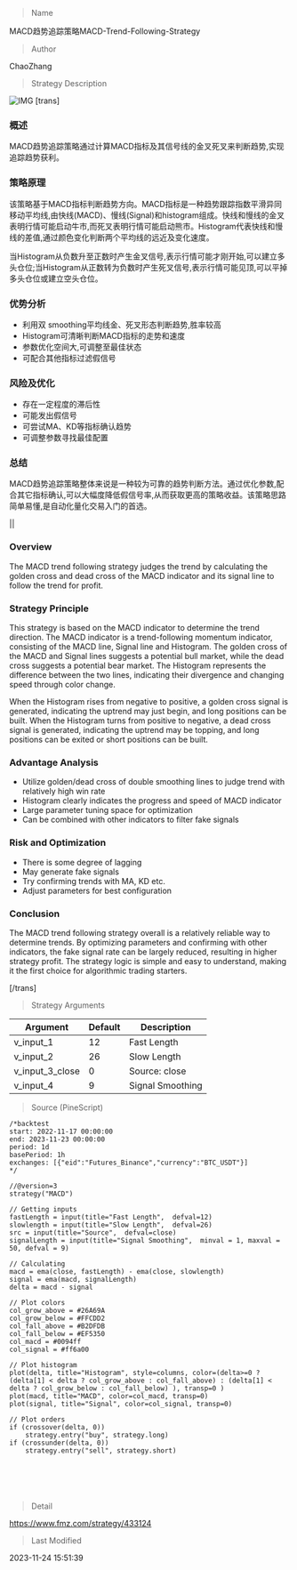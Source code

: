
> Name

MACD趋势追踪策略MACD-Trend-Following-Strategy

> Author

ChaoZhang

> Strategy Description

![IMG](https://www.fmz.com/upload/asset/10f4a7de16353ec4c9d.png)
[trans]
### 概述

MACD趋势追踪策略通过计算MACD指标及其信号线的金叉死叉来判断趋势,实现追踪趋势获利。

### 策略原理

该策略基于MACD指标判断趋势方向。MACD指标是一种趋势跟踪指数平滑异同移动平均线,由快线(MACD)、慢线(Signal)和histogram组成。快线和慢线的金叉表明行情可能启动牛市,而死叉表明行情可能启动熊市。Histogram代表快线和慢线的差值,通过颜色变化判断两个平均线的远近及变化速度。

当Histogram从负数升至正数时产生金叉信号,表示行情可能才刚开始,可以建立多头仓位;当Histogram从正数转为负数时产生死叉信号,表示行情可能见顶,可以平掉多头仓位或建立空头仓位。

### 优势分析

- 利用双 smoothing平均线金、死叉形态判断趋势,胜率较高
- Histogram可清晰判断MACD指标的走势和速度  
- 参数优化空间大,可调整至最佳状态
- 可配合其他指标过滤假信号

### 风险及优化

- 存在一定程度的滞后性
- 可能发出假信号
- 可尝试MA、KD等指标确认趋势
- 可调整参数寻找最佳配置

### 总结

MACD趋势追踪策略整体来说是一种较为可靠的趋势判断方法。通过优化参数,配合其它指标确认,可以大幅度降低假信号率,从而获取更高的策略收益。该策略思路简单易懂,是自动化量化交易入门的首选。

||


### Overview

The MACD trend following strategy judges the trend by calculating the golden cross and dead cross of the MACD indicator and its signal line to follow the trend for profit.

### Strategy Principle  

This strategy is based on the MACD indicator to determine the trend direction. The MACD indicator is a trend-following momentum indicator, consisting of the MACD line, Signal line and Histogram. The golden cross of the MACD and Signal lines suggests a potential bull market, while the dead cross suggests a potential bear market. The Histogram represents the difference between the two lines, indicating their divergence and changing speed through color change.

When the Histogram rises from negative to positive, a golden cross signal is generated, indicating the uptrend may just begin, and long positions can be built. When the Histogram turns from positive to negative, a dead cross signal is generated, indicating the uptrend may be topping, and long positions can be exited or short positions can be built.

### Advantage Analysis

- Utilize golden/dead cross of double smoothing lines to judge trend with relatively high win rate
- Histogram clearly indicates the progress and speed of MACD indicator
- Large parameter tuning space for optimization
- Can be combined with other indicators to filter fake signals

### Risk and Optimization

- There is some degree of lagging  
- May generate fake signals
- Try confirming trends with MA, KD etc.
- Adjust parameters for best configuration

### Conclusion

The MACD trend following strategy overall is a relatively reliable way to determine trends. By optimizing parameters and confirming with other indicators, the fake signal rate can be largely reduced, resulting in higher strategy profit. The strategy logic is simple and easy to understand, making it the first choice for algorithmic trading starters.

[/trans]

> Strategy Arguments



|Argument|Default|Description|
|----|----|----|
|v_input_1|12|Fast Length|
|v_input_2|26|Slow Length|
|v_input_3_close|0|Source: close|high|low|open|hl2|hlc3|hlcc4|ohlc4|
|v_input_4|9|Signal Smoothing|


> Source (PineScript)

``` pinescript
/*backtest
start: 2022-11-17 00:00:00
end: 2023-11-23 00:00:00
period: 1d
basePeriod: 1h
exchanges: [{"eid":"Futures_Binance","currency":"BTC_USDT"}]
*/

//@version=3
strategy("MACD")

// Getting inputs
fastLength = input(title="Fast Length",  defval=12)
slowlength = input(title="Slow Length",  defval=26)
src = input(title="Source",  defval=close)
signalLength = input(title="Signal Smoothing",  minval = 1, maxval = 50, defval = 9)

// Calculating
macd = ema(close, fastLength) - ema(close, slowlength)
signal = ema(macd, signalLength)
delta = macd - signal

// Plot colors
col_grow_above = #26A69A
col_grow_below = #FFCDD2
col_fall_above = #B2DFDB
col_fall_below = #EF5350
col_macd = #0094ff
col_signal = #ff6a00

// Plot histogram
plot(delta, title="Histogram", style=columns, color=(delta>=0 ? (delta[1] < delta ? col_grow_above : col_fall_above) : (delta[1] < delta ? col_grow_below : col_fall_below) ), transp=0 )
plot(macd, title="MACD", color=col_macd, transp=0)
plot(signal, title="Signal", color=col_signal, transp=0)

// Plot orders
if (crossover(delta, 0))
    strategy.entry("buy", strategy.long)
if (crossunder(delta, 0))
    strategy.entry("sell", strategy.short)






```

> Detail

https://www.fmz.com/strategy/433124

> Last Modified

2023-11-24 15:51:39

